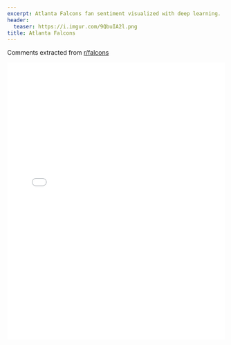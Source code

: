 ```yaml
---
excerpt: Atlanta Falcons fan sentiment visualized with deep learning.
header:
  teaser: https://i.imgur.com/9QbuIA2l.png
title: Atlanta Falcons
---
```


Comments extracted from [r/falcons](https://reddit.com/r/falcons)
<iframe id="igraph" scrolling="no" style="border:none;" seamless="seamless" src="/plots/NFL/ATL.html" height="640" width="100%"></iframe>